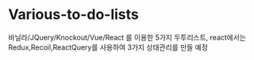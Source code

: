 # Various-to-do-lists
바닐라/JQuery/Knockout/Vue/React 를 이용한 5가지 두투리스트, react에서는 Redux,Recoil,ReactQuery를 사용하여 3가지 상태관리를 만들 예정

